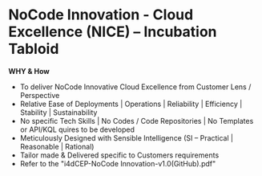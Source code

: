 # NoCode Innovation - Cloud Excellence (NICE) – Incubation Tabloid
**WHY & How**

  - To deliver NoCode Innovative Cloud Excellence from Customer Lens / Perspective
  - Relative Ease of Deployments | Operations | Reliability | Efficiency | Stability | Sustainability
  - No specific Tech Skills | No Codes / Code Repositories | No Templates or API/KQL quires to be developed
  - Meticulously Designed with Sensible Intelligence (SI – Practical | Reasonable | Rational)
  - Tailor made & Delivered specific to Customers requirements
  - Refer to the "i4dCEP-NoCode Innovation-v1.0(GitHub).pdf"
